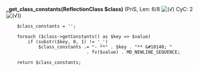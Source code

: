 **_get_class_constants(ReflectionClass $class)** (PriS, Len: 6/8 ![(&radic;)](https://raw.github.com/TheB3Rt0z/schrimp/master/.inc/img/icon_16x16_green_ok.png "") CyC: 2 ![(&radic;)](https://raw.github.com/TheB3Rt0z/schrimp/master/.inc/img/icon_16x16_green_ok.png ""))  
  
        $class_constants = '';

        foreach ($class->getConstants() as $key => $value)
            if (substr($key, 0, 1) != '_')
                $class_constants .= "- **" . $key . "** &#10140; "
                                  . fv($value) . MD_NEWLINE_SEQUENCE;

        return $class_constants;
